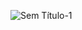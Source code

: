 ![Sem Título-1](https://github.com/PedroVictorAndreoli/RSA/assets/114033109/371a54fb-f8ce-4149-a4a8-b69397b28006)

